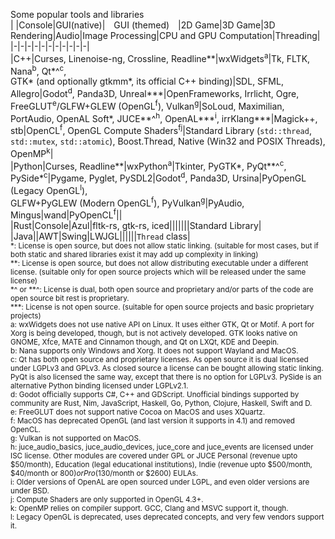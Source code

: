 Some popular tools and libraries  
| |Console|GUI(native)|&emsp;GUI&nbsp;(themed)&emsp;|2D Game|3D Game|3D Rendering|Audio|Image Processing|CPU and GPU Computation|Threading|  
|-|-|-|-|-|-|-|-|-|-|-|  
|C++|Curses, Linenoise-ng, Crossline, Readline\*\*|wxWidgets<sup>a</sup>|Tk, FLTK, Nana<sup>b</sup>, Qt\*\^<sup>c</sup>,<br>GTK\* (and optionally gtkmm\*, its official C++ binding)|SDL, SFML, Allegro|Godot<sup>d</sup>, Panda3D, Unreal\*\*\*|OpenFrameworks, Irrlicht, Ogre,<br>FreeGLUT<sup>e</sup>/GLFW+GLEW (OpenGL<sup>f</sup>), Vulkan<sup>g</sup>|SoLoud, Maximilian, PortAudio, OpenAL Soft\*, JUCE\*\*^<sup>h</sup>, OpenAL\*\*\*<sup>i</sup>, irrKlang\*\*\*|Magick++, stb|OpenCL<sup>f</sup>, OpenGL Compute Shaders<sup>fj</sup>|Standard Library (`std::thread`, `std::mutex`, `std::atomic`), Boost.Thread, Native (Win32 and POSIX Threads), OpenMP<sup>k</sup>|  
|Python|Curses, Readline\*\*|wxPython<sup>a</sup>|Tkinter, PyGTK\*, PyQt\*\*\^<sup>c</sup>, PySide\*<sup>c</sup>|Pygame, Pyglet, PySDL2|Godot<sup>d</sup>, Panda3D, Ursina|PyOpenGL (Legacy OpenGL<sup>l</sup>),<br>GLFW+PyGLEW (Modern OpenGL<sup>f</sup>), PyVulkan<sup>g</sup>|PyAudio, Mingus|wand|PyOpenCL<sup>f</sup>||  
|Rust|Console|Azul|fltk-rs, gtk-rs, iced|||||||Standard Library|  
|Java||AWT|Swing|LWJGL||||||`Thread` class|  
<sup>
*: License is open source, but does not allow static linking. (suitable for most cases, but if both static and shared libraries exist it may add up complexity in linking)<br>
**: License is open source, but does not allow distributing executable under a different license. (suitable only for open source projects which will be released under the same license)<br>
*^ or **^: License is dual, both open source and proprietary and/or parts of the code are open source bit rest is proprietary.<br>
***: License is not open source. (suitable for open source projects and basic proprietary projects)<br>
a: wxWidgets does not use native API on Linux. It uses either GTK, Qt or Motif. A port for Xorg is being developed, though, but is not actively developed. GTK looks native on GNOME, Xfce, MATE and Cinnamon though, and Qt on LXQt, KDE and Deepin.<br>
b: Nana supports only Windows and Xorg. It does not support Wayland and MacOS.<br>
c: Qt has both open source and proprietary licenses. As open source it is dual licensed under LGPLv3 and GPLv3. As closed source a license can be bought allowing static linking. PyQt is also licensed the same way, except that there is no option for LGPLv3. PySide is an alternative Python binding licensed under LGPLv2.1.<br>
d: Godot officially supports C#, C++ and GDScript. Unofficial bindings supported by community are Rust, Nim, JavaScript, Haskell, Go, Python, Clojure, Haskell, Swift and D.<br>
e: FreeGLUT does not support native Cocoa on MacOS and uses XQuartz.<br>
f: MacOS has deprecated OpenGL (and last version it supports in 4.1) and removed OpenCL.<br>
g: Vulkan is not supported on MacOS.<br>
h: juce_audio_basics, juce_audio_devices, juce_core and juce_events are licensed under ISC license. Other modules are covered under GPL or JUCE Personal (revenue upto $50/month), Education (legal educational institutions), Indie (revenue upto $500/month, $40/month or $800) or Pro ($130/month or $2600) EULAs.<br>
i: Older versions of OpenAL are open sourced under LGPL, and even older versions are under BSD.<br>
j: Compute Shaders are only supported in OpenGL 4.3+.<br>
k: OpenMP relies on compiler support. GCC, Clang and MSVC support it, though.<br>
l: Legacy OpenGL is deprecated, uses deprecated concepts, and very few vendors support it.
</sup>
